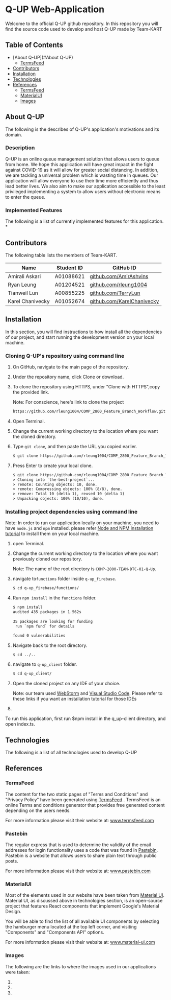 # Q-UP Web-Application

Welcome to the official Q-UP github repository. In this repository you will find the source code used to develop and host
Q-UP made by Team-KART

## Table of Contents
  * [About Q-UP](#About Q-UP)
    + [TermsFeed](#termsFeed)
  * [Contributors](#contributors)
  * [Installation](#installation)
  * [Technologies](#technologies)
  * [References](#references)
    + [TermsFeed](#termsFeed)
    + [MaterialUI](#MaterialUI)
    + [Images](#images)

## About Q-UP

The following is the describes of Q-UP's application's motivations and its domain.

### Description

Q-UP is an online queue management solution that allows users to queue from home. We hope this application will have 
great impact in the fight against COVID-19 as it will allow for greater social distancing. In addition, we are 
tackling a universal problem which is wasting time in queues. Our application will allow everyone to use their time more 
efficiently and thus lead better lives. We also aim to make our application accessible to the least privileged 
implementing a system to allow users without electronic means to enter the queue.

### Implemented Features

The following is a list of currently implemented features for this application.
* 

## Contributors

The following table lists the members of Team-KART.

| Name             | Student ID | GitHub ID                                                |
| ---------------- | ---------- | -------------------------------------------------------- |
| Amirali Askari   | A01088621  | [github.com/AmirAshvins](https://github.com/AmirAshvins)         |
| Ryan Leung       | A01204521  | [github.com/rleung1004](https://github.com/rleung1004)           |
| Tianweil Lun     | A00855225  | [github.com/TerryLun](https://github.com/TerryLun)       |
| Karel Chanivecky | A01052674  | [github.com/KarelChanivecky](https://github.com/KarelChanivecky) |

## Installation

In this section, you will find instructions to how install all the dependencies of our project, and start running the 
development version on your local machine.

### Cloning Q-UP's repository using command line

1. On GitHub, navigate to the main page of the repository.
    
2. Under the repository name, click Clone or download.

3. To clone the repository using HTTPS, under "Clone with HTTPS",copy the provided link.
  
    Note: For conscience, here's link to clone the project 
    ```html
    https://github.com/rleung1004/COMP_2800_Feature_Branch_Workflow.git
    ```
4. Open Terminal.

5. Change the current working directory to the location where you want the cloned directory.

6. Type ``` git clone ```, and then paste the URL you copied earlier.
    ```html
    $ git clone https://github.com/rleung1004/COMP_2800_Feature_Branch_Workflow.git
    ```
7. Press Enter to create your local clone.
    ```html
    $ git clone https://github.com/rleung1004/COMP_2800_Feature_Branch_Workflow.git
    > Cloning into `the-best-project`...
    > remote: Counting objects: 10, done.
    > remote: Compressing objects: 100% (8/8), done.
    > remove: Total 10 (delta 1), reused 10 (delta 1)
    > Unpacking objects: 100% (10/10), done.
    ```
### Installing project dependencies using command line

Note: In order to run our application locally on your machine, you need to have ```node.js``` and ```npm``` installed.
please refer <a href="https://docs.npmjs.com/downloading-and-installing-node-js-and-npm">Node and NPM installation 
tutorial</a> to install them on your local machine.

1. open Terminal.

2. Change the current working directory to the location where you want previously cloned our repository.

    Note: The name of the root directory is ```COMP-2800-TEAM-DTC-01-Q-Up```.

3. navigate to```functions``` folder inside ```q-up_firebase```.
    
    ```html
    $ cd q-up_firebase/functions/
    ```

4. Run ```npm install``` in the ```functions``` folder.

    ```html
    $ npm install
    audited 435 packages in 1.562s
      
    35 packages are looking for funding
     run `npm fund` for details
   
    found 0 vulnerabilities
    ```
5. Navigate back to the root directory.
    
    ```html
    $ cd ../..
    ```
6. navigate to ```q-up_client``` folder.
    
    ```html
    $ cd q-up_client/
    ```

1. Open the cloned project on any IDE of your choice.

    Note: our team used <a href="how to install webstorm themes">WebStorm</a> and 
    <a href="https://code.visualstudio.com/docs/setup/setup-overview">Visual Studio Code</a>. Please refer to these 
    links if you want an installation tutorial for those IDEs

2.

To run this application, first run \$npm install in the q_up-client directory, and open index.ts.

## Technologies

The following is a list of all technologies used to develop Q-UP

## References

### TermsFeed

The content for the two static pages of "Terms and Conditions" and "Privacy Policy" have been generated using 
<a href="https://www.termsfeed.com/privacy-policy-generator/?gclid=CjwKCAjwwYP2BRBGEiwAkoBpAroNfqrmxN6JbvY3Drc4v2kvodrQ1dmhvyYqmtL-_IIpvSlGzgNyqxoC1JsQAvD_BwE">TermsFeed</a>
. TermsFeed is an online Terms and conditions generator that provides free generated content depending on the users needs.

For more information please visit their website at:  www.termsfeed.com

### Pastebin

The regular express that is used to determine the validity of the email addresses for login functionality uses a code that 
was found in <a href= "https://pastebin.com/f33g85pd">Pastebin</a>. Pastebin is a website that allows users to share plain text 
through public posts. 

For more information please visit their website at: www.pastebin.com

### MaterialUI

Most of the elements used in our website have been taken from <a href="https://material-ui.com">Material UI</a>. 
Material UI, as discussed above in technologies section, is an open-source project that features React components that 
implement Google's Material Design. 

You will be able to find the list of all available UI components by selecting the hamburger menu located at the top 
left corner, and visiting "Components" and "Components API" options.

For more information please visit their website at: www.material-ui.com
 
### Images

The following are the links to where the images used in our applications were taken: 

1.
2. 
3.